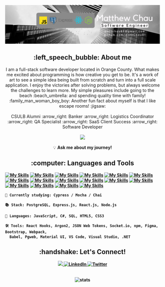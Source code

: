 <!--
<div>
  <img src="https://media.tenor.com/gSfixE9nP7EAAAAM/cat-type.gif" width="100">
  <img src="https://readme-typing-svg.herokuapp.com?font=Fira+Code&size=30&pause=1000&color=000000&width=500&height=45&lines=Hello+World!+I'm+Matthew!">
</div>
-->

<div>
  <img src="https://raw.githubusercontent.com/MattChau01/MattChau01/main/assets/Matthew%20Chau%20-%20Banner%20(tech%20stack).png" >
</div>

<h2 align="center"> :left_speech_bubble: About me </h2>
<div align="center">
I am a full-stack software developer located in Orange County. What makes me excited about programming is how creative you get to be. It's a work of art to see a simple idea being built from scratch and turn into a full scale application. I enjoy the victories after solving problems, but always welcome the challenges to learn more. My simple pleasures include going to the beach :beach_umbrella: and spending quality time with family! :family_man_woman_boy_boy: Another fun fact about myself is that I like escape rooms! :jigsaw:	
<br></br>
CSULB Alumni :arrow_right: Banker :arrow_right:	Logistics Coordinator :arrow_right:	QA Specialist :arrow_right:	SaaS Client Success :arrow_right: Software Developer
<br></br>

<div align="center">
  <img src="https://media.tenor.com/gSfixE9nP7EAAAAM/cat-type.gif" width="150">
</div>
  
:bulb: <strong>Ask me about my journey!<strong>
</div>

<h2 align="center"> :computer: Languages and Tools </h2>

<!--[![My Skills](https://skillicons.dev/icons?i=babel)](https://babeljs.io/)-->
<!--[![My Skills](https://skillicons.dev/icons?i=visualstudio	)](https://visualstudio.microsoft.com/vs/community/)-->
<!--[![My Skills](https://skillicons.dev/icons?i=py)](https://www.python.org/)-->
[![My Skills](https://skillicons.dev/icons?i=aws)](https://aws.amazon.com/)
[![My Skills](https://skillicons.dev/icons?i=nodejs)](https://nodejs.org/en/about/)
[![My Skills](https://skillicons.dev/icons?i=express)](https://expressjs.com/)
[![My Skills](https://skillicons.dev/icons?i=postgres)](https://www.postgresql.org/)
[![My Skills](https://skillicons.dev/icons?i=figma)](https://www.figma.com/about/)
[![My Skills](https://skillicons.dev/icons?i=react)](https://reactjs.org/)
[![My Skills](https://skillicons.dev/icons?i=webpack)](https://webpack.js.org/)
[![My Skills](https://skillicons.dev/icons?i=azure)](https://azure.microsoft.com/en-us)
[![My Skills](https://skillicons.dev/icons?i=materialui	)](https://mui.com/)
[![My Skills](https://skillicons.dev/icons?i=vscode	)](https://code.visualstudio.com/)
[![My Skills](https://skillicons.dev/icons?i=dotnet	)](https://dotnet.microsoft.com/en-us/)
[![My Skills](https://skillicons.dev/icons?i=bootstrap)](https://getbootstrap.com/)
[![My Skills](https://skillicons.dev/icons?i=cs)](https://learn.microsoft.com/en-us/dotnet/csharp/tour-of-csharp/)
[![My Skills](https://skillicons.dev/icons?i=css)](https://developer.mozilla.org/en-US/docs/Web/css)
[![My Skills](https://skillicons.dev/icons?i=html)](https://developer.mozilla.org/en-US/docs/Web/HTML)
[![My Skills](https://skillicons.dev/icons?i=js)](https://www.javascript.com/)

<!-- COMMENT OUT
:open_book: Currently studying: 
```  
  C# 🐍
```    
:books: Stack: 
```  
  PostgreSQL, Express.js, React.js, Node.js
```
:memo: Languages: 
```  
  JavaScript, C#, Python, SQL, HTML5, CSS3
``` 
:hammer_and_wrench: Tools: 
```  
  React Hooks, Argon2, JSON Web Tokens, Socket.io, npm, Figma, Bootstrap, Webpack,
  Babel, Pgweb, Material UI, VS Code, Visual Studio, PyCharm, .NET
```  
<!-- removing Python/PyCharm -->
<!--
:bookmark_tabs: To do list:
-->
  <!-- 
     - Learn: MongoDB 🍃, Firebase 🔥
  -->
<!-- COMMENT OUT
```
 - TypeScript 💻
 - Angular 📐
```
COMMENT OUT-->

```
📖 Currently studying: Cypress / Mocha / Chai

📚 Stack: PostgreSQL, Express.js, React.js, Node.js

📝 Languages: JavaScript, C#, SQL, HTML5, CSS3

🛠️ Tools: React Hooks, Argon2, JSON Web Tokens, Socket.io, npm, Figma, Bootstrap, Webpack,
  Babel, Pgweb, Material UI, VS Code, Visual Studio, .NET

```

<h2 align="center"> :handshake: Let's Connect!</h2>
<div align="center">
<a href="https://www.linkedin.com/in/mattchau01/">
    <img src="https://img.shields.io/badge/linkedin-%230077B5.svg?&style=for-the-badge&logo=linkedin&logoColor=white" />
</a>
<a href="mailto:matthewwchau@gmail.com">
  <img alt="LinkedIn" src="https://img.shields.io/badge/Gmail-D14836?style=for-the-badge&logo=gmail&logoColor=white">
</a>
<a href="https://twitter.com/MattChau01">
  <img alt="Twitter" src="https://img.shields.io/badge/Twitter-1DA1F2?style=for-the-badge&logo=twitter&logoColor=white">
</a>
</div>
<br></br>
<div align="center">
  <img alt="stats" src="https://github-readme-stats.vercel.app/api?username=mattchau01&hide=stars&count_private=true&theme=tokyonight" />
</div>

<!--
![MattChau01's GitHub stats](https://github-readme-stats.vercel.app/api?username=mattchau01&hide=stars&count_private=true&theme=tokyonight)
-->
